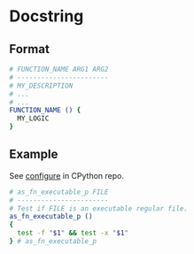 # Docstring


## Format


```sh
# FUNCTION_NAME ARG1 ARG2
# -----------------------
# MY_DESCRIPTION
# ...
# ...
FUNCTION_NAME () {
  MY_LOGIC
}
```

## Example

See [configure](https://github.com/python/cpython/blob/main/configure) in CPython repo.

```sh
# as_fn_executable_p FILE
# -----------------------
# Test if FILE is an executable regular file.
as_fn_executable_p ()
{
  test -f "$1" && test -x "$1"
} # as_fn_executable_p
```
